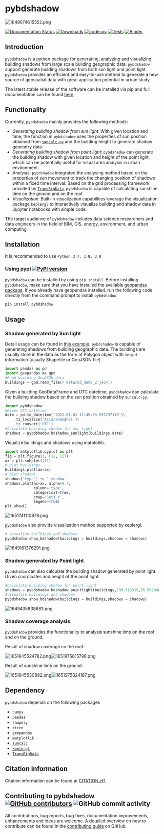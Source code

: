 # pybdshadow

![1649074615552.png](https://github.com/ni1o1/pybdshadow/raw/main/image/README/1649074615552.png)

[![Documentation Status](https://readthedocs.org/projects/pybdshadow/badge/?version=latest)](https://pybdshadow.readthedocs.io/en/latest/?badge=latest) [![Downloads](https://pepy.tech/badge/pybdshadow)](https://pepy.tech/project/pybdshadow) [![codecov](https://codecov.io/gh/ni1o1/pybdshadow/branch/main/graph/badge.svg?token=GLAVYYCD9L)](https://codecov.io/gh/ni1o1/pybdshadow) [![Tests](https://github.com/ni1o1/pybdshadow/actions/workflows/tests.yml/badge.svg)](https://github.com/ni1o1/pybdshadow/actions/workflows/tests.yml) [![Binder](https://mybinder.org/badge_logo.svg)](https://mybinder.org/v2/gh/ni1o1/pybdshadow/3d7f14d9db7fe2060e18e12935021ee9df4e1d5d?urlpath=lab%2Ftree%2Fexample%2FExample1-building_shadow_analysis.ipynb)

## Introduction

`pybdshadow` is a python package for generating, analyzing and visualizing building shadows from large scale building geographic data. `pybdshadow` support generate building shadows from both sun light and point light. `pybdshadow` provides an efficient and easy-to-use method to generate a new source of geospatial data with great application potential in urban study.

The latest stable release of the software can be installed via pip and full documentation can be found [here](https://pybdshadow.readthedocs.io/en/latest/).

## Functionality

Currently, `pybdshadow` mainly provides the following methods:

- *Generating building shadow from sun light*: With given location and time, the function in `pybdshadow` uses the properties of sun position obtained from [`suncalc-py`](https://github.com/kylebarron/suncalc-py) and the building height to generate shadow geometry data.
- *Generating building shadow from point light*: `pybdshadow` can generate the building shadow with given location and height of the point light, which can be potentially useful for visual area analysis in urban environment.
- *Analysis*: `pybdshadow` integrated the analysing method based on the properties of sun movement to track the changing position of shadows within a fixed time interval. Based on the grid processing framework provided by [`TransBigData`](https://github.com/ni1o1/transbigdata), `pybdshadow` is capable of calculating sunshine time on the ground and on the roof.
- *Visualization*: Built-in visualization capabilities leverage the visualization package `keplergl` to interactively visualize building and shadow data in Jupyter notebooks with simple code.

The target audience of `pybdshadow` includes data science researchers and data engineers in the field of BIM, GIS, energy, environment, and urban computing.

## Installation

It is recommended to use `Python 3.7, 3.8, 3.9`

### Using pypi [![PyPI version](https://badge.fury.io/py/pybdshadow.svg)](https://badge.fury.io/py/pybdshadow)

`pybdshadow` can be installed by using `pip install`. Before installing `pybdshadow`, make sure that you have installed the available [geopandas package](https://geopandas.org/en/stable/getting_started/install.html). If you already have geopandas installed, run the following code directly from the command prompt to install `pybdshadow`:

```python
pip install pybdshadow
```

## Usage

### Shadow generated by Sun light

Detail usage can be found in [this example](https://github.com/ni1o1/pybdshadow/blob/main/example/Example1-building_shadow_analysis.ipynb).
`pybdshadow` is capable of generating shadows from building geographic data.
The buildings are usually store in the data as the form of Polygon object with `height` information (usually Shapefile or GeoJSON file).

```python
import pandas as pd
import geopandas as gpd
#Read building GeoJSON data
buildings = gpd.read_file(r'data/bd_demo_2.json')
```

Given a building GeoDataFrame and UTC datetime, `pybdshadow` can calculate the building shadow based on the sun position obtained by `suncalc-py`.

```python
import pybdshadow
#Given UTC datetime
date = pd.to_datetime('2022-01-01 12:45:33.959797119')\
    .tz_localize('Asia/Shanghai')\
    .tz_convert('UTC')
#Calculate building shadow for sun light
shadows = pybdshadow.bdshadow_sunlight(buildings,date)
```

Visualize buildings and shadows using matplotlib.

```python
import matplotlib.pyplot as plt
fig = plt.figure(1, (12, 12))
ax = plt.subplot(111)
# plot buildings
buildings.plot(ax=ax)
# plot shadows
shadows['type'] += ' shadow'
shadows.plot(ax=ax, alpha=0.7,
             column='type',
             categorical=True,
             cmap='Set1_r',
             legend=True)
plt.show()
```

![1651741110878.png](image/README/1651741110878.png)

`pybdshadow` also provide visualization method supported by keplergl.

```python
# visualize buildings and shadows
pybdshadow.show_bdshadow(buildings = buildings,shadows = shadows)
```

![1649161376291.png](https://github.com/ni1o1/pybdshadow/raw/main/image/README/1649161376291_1.png)

### Shadow generated by Point light

`pybdshadow` can also calculate the building shadow generated by point light. Given coordinates and height of the point light:

```python
#Calculate building shadow for point light
shadows = pybdshadow.bdshadow_pointlight(buildings,139.713319,35.552040,200)
#Visualize buildings and shadows
pybdshadow.show_bdshadow(buildings = buildings,shadows = shadows)
```

![1649405838683.png](https://github.com/ni1o1/pybdshadow/raw/main/image/README/1649405838683_1.png)

### Shadow coverage analysis

`pybdshadow` provides the functionality to analysis sunshine time on the roof and on the ground.

Result of shadow coverage on the roof:

![1651645524782.png](image/README/1651645524782.png)![1651975815798.png](image/README/1651975815798.png)

Result of sunshine time on the ground:

![1651645530892.png](image/README/1651645530892.png)![1651975824187.png](image/README/1651975824187.png)

## Dependency

`pybdshadow` depends on the following packages

* `numpy`
* `pandas`
* `shapely`
* `rtree`
* `geopandas`
* `matplotlib`
* [`suncalc`](https://github.com/kylebarron/suncalc-py)
* [`keplergl`](https://kepler.gl/)
* [`TransBigData`](https://github.com/ni1o1/transbigdata)

## Citation information

Citation information can be found at [CITATION.cff](https://github.com/ni1o1/pybdshadow/blob/main/CITATION.cff).

## Contributing to pybdshadow [![GitHub contributors](https://img.shields.io/github/contributors/ni1o1/pybdshadow.svg)](https://github.com/ni1o1/pybdshadow/graphs/contributors) ![GitHub commit activity](https://img.shields.io/github/commit-activity/m/ni1o1/pybdshadow)

All contributions, bug reports, bug fixes, documentation improvements, enhancements and ideas are welcome. A detailed overview on how to contribute can be found in the [contributing guide](https://github.com/ni1o1/pybdshadow/blob/master/CONTRIBUTING.md) on GitHub.

